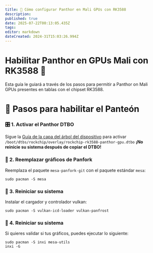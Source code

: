 ```yaml
---
title: 🐾 Cómo configurar Panthor en Mali GPUs con RK3588
description:
published: true
date: 2025-07-22T00:13:05.435Z
tags:
editor: markdown
dateCreated: 2024-31T15:03:26.994Z
---
```


# Habilitar Panthor en GPUs Mali con RK3588 🚀

Esta guía le guiará a través de los pasos para permitir a Panthor on Mali GPUs presentes en tablas con el chipset RK3588.

# 🔧 Pasos para habilitar el Panteón

### 🎛️ 1. Activar el Panthor DTBO

Sigue la [Guía de la capa del árbol del dispositivo](/how-to/how-to-enable-dtbos) para activar
`/boot/dtbs/rockchip/overlay/rockchip-rk3588-panthor-gpu.dtbo`
**¡No reinicie su sistema después de copiar el DTBO!**

### 🔄 2. Reemplazar gráficos de Panfork

Reemplaza el paquete `mesa-panfork-git` con el paquete estándar `mesa`:

```
sudo pacman -S mesa
```

### 🔁 3. Reiniciar su sistema

Instalar el cargador y controlador vulkan:

```
sudo pacman -S vulkan-icd-loader vulkan-panfrost
```

### 🔁 4. Reiniciar su sistema

Si quieres validar si tus gráficos, puedes ejecutar lo siguiente:

```
sudo pacman -S inxi mesa-utils
inxi -G
```